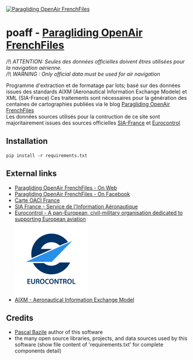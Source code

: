 [![Paragliding OpenAir FrenchFiles](http://pascal.bazile.free.fr/paraglidingFolder/divers/GPS/OpenAir-Format/img/Paragliding-OpenAir-FrenchFiles_SiaEurocontrol.jpg)](http://pascal.bazile.free.fr/paraglidingFolder/divers/GPS/OpenAir-Format/)

# poaff - [Paragliding OpenAir FrenchFiles](http://pascal.bazile.free.fr/paraglidingFolder/divers/GPS/OpenAir-Format/)

*/!\ ATTENTION: Seules des données officielles doivent êtres utilisées pour la navigation aérienne.*  
*/!\ WARNING  : Only official data must be used for air navigation*  

Programme d'extraction et de formatage par lots; basé sur des données issues des standards AIXM (Aeronautical Information Exchange Modele) et XML (SIA-France) 
Ces traitements sont nécessaires pour la génération des centaines de cartographies publiées via le blog [Paragliding OpenAir FrenchFiles](http://pascal.bazile.free.fr/paraglidingFolder/divers/GPS/OpenAir-Format/)  
Les données sources utilisés pour la contruction de ce site sont majoritairement issues des sources officielles [SIA-France](https://www.sia.aviation-civile.gouv.fr/) et [Eurocontrol](https://www.eurocontrol.int/) 


## Installation
```
pip install -r requirements.txt
```


## External links
- [Paragliding OpenAir FrenchFiles - On Web](http://pascal.bazile.free.fr/paraglidingFolder/divers/GPS/OpenAir-Format/)  
- [Paragliding OpenAir FrenchFiles - On Facebook](https://www.facebook.com/Paragliding-OpenAir-FrenchFiles-102040114894513/)
- [Carte OACI France](https://www.geoportail.gouv.fr/donnees/carte-oaci-vfr)
- [SIA France - Service de l'Information Aéronautique](https://www.sia.aviation-civile.gouv.fr/)
- [Eurocontrol - A pan-European, civil-military organisation dedicated to supporting European aviation](https://www.eurocontrol.int/)  
    [![eurocontrol-website](eurocontrol.svg)](https://www.eurocontrol.int/)  
- [AIXM - Aeronautical Information Exchange Model](http://www.aixm.aero/)


## Credits
- [Pascal Bazile](https://github.com/BPascal-91/) author of this software
- the many open source libraries, projects, and data sources used by this software (show file content of 'requirements.txt' for complete components detail)  

